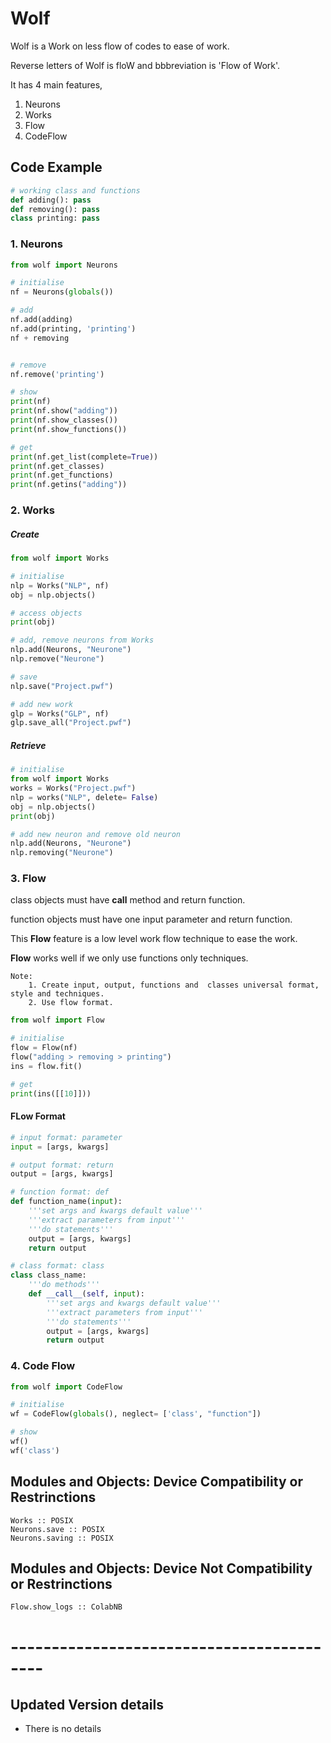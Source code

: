 # Wolf
Wolf is a Work on less flow of codes to ease of work.

Reverse letters of Wolf is floW and bbbreviation is 'Flow of Work'.

It has 4 main features,
   1. Neurons
   2. Works
   3. Flow
   4. CodeFlow


## Code Example 
```python
# working class and functions 
def adding(): pass
def removing(): pass
class printing: pass
```

### 1. Neurons
```python
from wolf import Neurons

# initialise
nf = Neurons(globals())

# add
nf.add(adding)
nf.add(printing, 'printing')
nf + removing 


# remove
nf.remove('printing')

# show
print(nf)
print(nf.show("adding"))
print(nf.show_classes())
print(nf.show_functions())

# get
print(nf.get_list(complete=True))
print(nf.get_classes)
print(nf.get_functions)
print(nf.getins("adding"))


```

### 2. Works
##### Create
```python
from wolf import Works

# initialise 
nlp = Works("NLP", nf)
obj = nlp.objects()

# access objects
print(obj)

# add, remove neurons from Works
nlp.add(Neurons, "Neurone")
nlp.remove("Neurone")

# save
nlp.save("Project.pwf")

# add new work
glp = Works("GLP", nf)
glp.save_all("Project.pwf")

```
##### Retrieve
```python
# initialise
from wolf import Works
works = Works("Project.pwf")
nlp = works("NLP", delete= False)
obj = nlp.objects()
print(obj)

# add new neuron and remove old neuron 
nlp.add(Neurons, "Neurone")
nlp.removing("Neurone")

```


### 3. Flow
class objects must have __call__ method and return function.

function objects must have one input parameter and return function.

This __Flow__ feature is a low level work flow technique to ease the work.

__Flow__ works well if we only use functions only techniques.
```
Note:
    1. Create input, output, functions and  classes universal format, style and techniques.
    2. Use flow format.
```

```python
from wolf import Flow

# initialise
flow = Flow(nf)
flow("adding > removing > printing")
ins = flow.fit()

# get
print(ins([[10]]))

```
#### FLow Format
```python
# input format: parameter
input = [args, kwargs]

# output format: return
output = [args, kwargs]

# function format: def
def function_name(input):
    '''set args and kwargs default value'''
    '''extract parameters from input'''
    '''do statements'''
    output = [args, kwargs]
    return output

# class format: class
class class_name:
    '''do methods'''
    def __call__(self, input):
        '''set args and kwargs default value'''
        '''extract parameters from input'''
        '''do statements'''
        output = [args, kwargs]
        return output
```

### 4. Code Flow
```python
from wolf import CodeFlow

# initialise 
wf = CodeFlow(globals(), neglect= ['class', "function"])

# show
wf()
wf('class')
```

## Modules and Objects: Device Compatibility or Restrinctions
```
Works :: POSIX
Neurons.save :: POSIX
Neurons.saving :: POSIX
```
## Modules and Objects: Device Not Compatibility or Restrinctions
```
Flow.show_logs :: ColabNB
```

# ------------------------------------------
## Updated Version details
- There is no details
